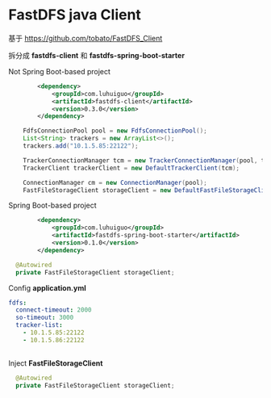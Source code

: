 # FastDFS java Client

基于 https://github.com/tobato/FastDFS_Client

拆分成 **fastdfs-client** 和 **fastdfs-spring-boot-starter**

Not Spring Boot-based project


```xml
		<dependency>
			<groupId>com.luhuiguo</groupId>
			<artifactId>fastdfs-client</artifactId>
			<version>0.3.0</version>
		</dependency>
```

```java
    FdfsConnectionPool pool = new FdfsConnectionPool();
    List<String> trackers = new ArrayList<>();
    trackers.add("10.1.5.85:22122");

    TrackerConnectionManager tcm = new TrackerConnectionManager(pool, trackers);
    TrackerClient trackerClient = new DefaultTrackerClient(tcm);

    ConnectionManager cm = new ConnectionManager(pool);
    FastFileStorageClient storageClient = new DefaultFastFileStorageClient(trackerClient, cm);
```


Spring Boot-based project

```xml
		<dependency>
			<groupId>com.luhuiguo</groupId>
			<artifactId>fastdfs-spring-boot-starter</artifactId>
			<version>0.1.0</version>
		</dependency>
```
```java
  @Autowired
  private FastFileStorageClient storageClient;
```


Config **application.yml**

```yml
fdfs:
  connect-timeout: 2000
  so-timeout: 3000
  tracker-list:
    - 10.1.5.85:22122
    - 10.1.5.86:22122
    
```

Inject **FastFileStorageClient**

```java
  @Autowired
  private FastFileStorageClient storageClient;
```
